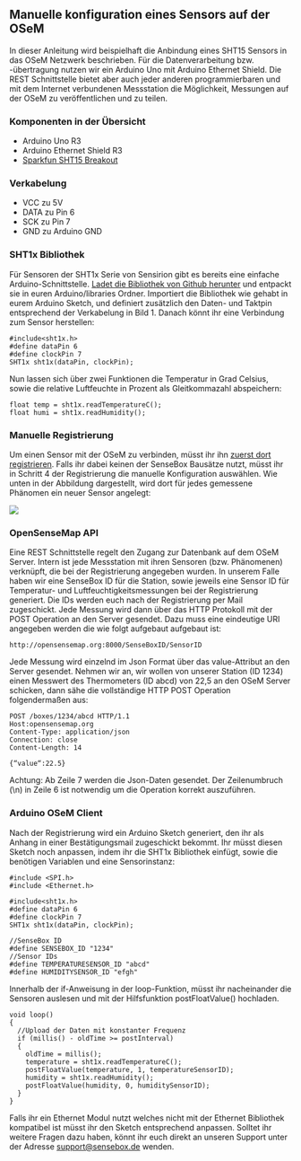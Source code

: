 ## Manuelle konfiguration eines Sensors auf der OSeM

In dieser Anleitung wird beispielhaft die Anbindung eines SHT15 Sensors in das OSeM Netzwerk beschrieben. Für die Datenverarbeitung bzw. -übertragung nutzen wir ein Arduino Uno  mit Arduino Ethernet Shield. Die REST Schnittstelle bietet aber auch jeder anderen programmierbaren und mit dem Internet verbundenen Messstation die Möglichkeit, Messungen auf der OSeM zu veröffentlichen und zu teilen.

### Komponenten in der Übersicht
* Arduino Uno R3
* Arduino Ethernet Shield R3
* [Sparkfun SHT15 Breakout](https://www.sparkfun.com/products/8257)

### Verkabelung
* VCC zu 5V
* DATA zu Pin 6
* SCK zu Pin 7
* GND zu Arduino GND

### SHT1x Bibliothek
Für Sensoren der SHT1x Serie von Sensirion gibt es bereits eine einfache Arduino-Schnittstelle. [Ladet die Bibliothek von Github herunter](https://github.com/practicalarduino/SHT1x) und entpackt sie in euren Arduino/libraries Ordner. Importiert die Bibliothek wie gehabt in eurem Arduino Sketch, und definiert zusätzlich den Daten- und Taktpin entsprechend der Verkabelung in Bild 1. Danach könnt ihr eine Verbindung zum Sensor herstellen:

```arduino
#include<sht1x.h>
#define dataPin 6
#define clockPin 7
SHT1x sht1x(dataPin, clockPin);
```

Nun lassen sich über zwei Funktionen die Temperatur in Grad Celsius, sowie die relative Luftfeuchte in Prozent als Gleitkommazahl abspeichern:

```arduino
float temp = sht1x.readTemperatureC();
float humi = sht1x.readHumidity();
```

### Manuelle Registrierung
Um einen Sensor mit der OSeM zu verbinden, müsst ihr ihn [zuerst dort registrieren](http://opensensemap.org/#/register). Falls ihr dabei keinen der SenseBox Bausätze nutzt, müsst ihr in Schritt 4 der Registrierung die manuelle Konfiguration auswählen. Wie unten in der Abbildung dargestellt, wird dort für jedes gemessene Phänomen ein neuer Sensor angelegt:

![](https://github.com/sensebox/OER/blob/master/images/OSeM%20Tutorial/registration_step4.png)

### OpenSenseMap API
Eine REST Schnittstelle regelt den Zugang zur Datenbank auf dem OSeM Server. Intern ist jede Messstation mit ihren Sensoren (bzw. Phänomenen) verknüpft, die bei der Registrierung angegeben wurden. In unserem Falle haben wir eine SenseBox ID für die Station, sowie jeweils eine Sensor ID für Temperatur- und Luftfeuchtigkeitsmessungen bei der Registrierung generiert. Die IDs werden euch nach der Registrierung per Mail zugeschickt. Jede Messung wird dann über das HTTP Protokoll mit der POST Operation an den Server gesendet. Dazu muss eine eindeutige URI angegeben werden die wie folgt aufgebaut aufgebaut ist:

```
http://opensensemap.org:8000/SenseBoxID/SensorID
```

Jede Messung wird einzelnd im Json Format über das value-Attribut an den Server gesendet. Nehmen wir an, wir wollen von unserer Station (ID 1234) einen Messwert des Thermometers (ID abcd) von 22,5 an den OSeM Server schicken, dann sähe die vollständige HTTP POST Operation folgendermaßen aus:

```
POST /boxes/1234/abcd HTTP/1.1
Host:opensensemap.org
Content-Type: application/json 
Connection: close 
Content-Length: 14

{“value“:22.5}
```
Achtung: Ab Zeile 7 werden die Json-Daten gesendet. Der Zeilenumbruch (\n) in Zeile 6 ist notwendig um die Operation korrekt auszuführen. 

### Arduino OSeM Client
Nach der Registrierung wird ein Arduino Sketch generiert, den ihr als Anhang in einer Bestätigungsmail zugeschickt bekommt. Ihr müsst diesen Sketch noch anpassen, indem ihr die SHT1x Bibliothek einfügt, sowie die benötigen Variablen und eine Sensorinstanz:

```arduino
#include <SPI.h>
#include <Ethernet.h>

#include<sht1x.h>
#define dataPin 6
#define clockPin 7
SHT1x sht1x(dataPin, clockPin);
 
//SenseBox ID
#define SENSEBOX_ID "1234"
//Sensor IDs
#define TEMPERATURESENSOR_ID "abcd"
#define HUMIDITYSENSOR_ID "efgh"
```

Innerhalb der if-Anweisung in der loop-Funktion, müsst ihr nacheinander die Sensoren auslesen und mit der Hilfsfunktion postFloatValue() hochladen. 

```arduino
void loop()
{
  //Upload der Daten mit konstanter Frequenz
  if (millis() - oldTime >= postInterval)
  {
    oldTime = millis();
    temperature = sht1x.readTemperatureC();
    postFloatValue(temperature, 1, temperatureSensorID);
    humidity = sht1x.readHumidity();
    postFloatValue(humidity, 0, humiditySensorID);
  }
}
```
Falls ihr ein Ethernet Modul nutzt welches nicht mit der Ethernet Bibliothek kompatibel ist müsst ihr den Sketch entsprechend anpassen. Solltet ihr weitere Fragen dazu haben, könnt ihr euch direkt an unseren Support unter der Adresse support@sensebox.de wenden.
